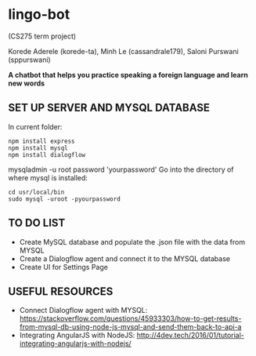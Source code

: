 # lingo-bot
(CS275 term project)

Korede Aderele (korede-ta), Minh Le (cassandrale179), Saloni Purswani (sppurswani)

__A chatbot that helps you practice speaking a foreign language and learn new words__


## SET UP SERVER AND MYSQL DATABASE
In current folder:
```
npm install express
npm install mysql
npm install dialogflow
```

mysqladmin -u root password 'yourpassword'
Go into the directory of where mysql is installed:
```
cd usr/local/bin
sudo mysql -uroot -pyourpassword
```


## TO DO LIST
* Create MySQL database and populate the .json file with the data from MYSQL
* Create a Dialogflow agent and connect it to the MYSQL database
* Create UI for Settings Page 

## USEFUL RESOURCES 
* Connect Dialogflow agent with MYSQL: https://stackoverflow.com/questions/45933303/how-to-get-results-from-mysql-db-using-node-js-mysql-and-send-them-back-to-api-a  
* Integrating AngularJS with NodeJS: http://4dev.tech/2016/01/tutorial-integrating-angularjs-with-nodejs/ 
